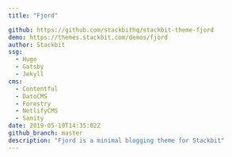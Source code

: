 ```yaml
---
title: "Fjord"

github: https://github.com/stackbithq/stackbit-theme-fjord
demo: https://themes.stackbit.com/demos/fjord
author: Stackbit
ssg:
  - Hugo
  - Gatsby
  - Jekyll
cms:
  - Contentful
  - DatoCMS
  - Forestry
  - NetlifyCMS
  - Sanity
date: 2019-05-10T14:35:02Z
github_branch: master
description: "Fjord is a minimal blogging theme for Stackbit"
---
```

